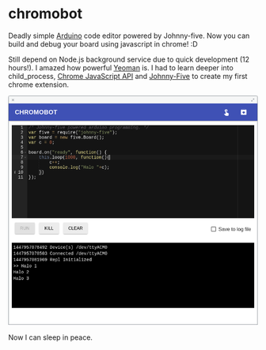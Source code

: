 # chromobot

Deadly simple [Arduino](http://arduino.cc) code editor powered by Johnny-five. Now you can build and debug your board using javascript in chrome! :D

Still depend on Node.js background service due to quick development (12 hours!). I amazed how powerful [Yeoman](http://yeoman.io/) is. I had to learn deeper into child_process, [Chrome JavaScript API](https://developer.chrome.com/extensions/api_index) and [Johnny-Five](http://johnny-five.io) to create my first chrome extension.


![shots](https://github.com/famasya/chromobot/blob/master/shots.png)


Now I can sleep in peace.
